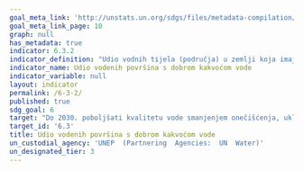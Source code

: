 ```yaml
---
goal_meta_link: 'http://unstats.un.org/sdgs/files/metadata-compilation/Metadata-Goal-6.pdf'
goal_meta_link_page: 10
graph: null
has_metadata: true
indicator: 6.3.2
indicator_definition: "Udio vodnih tijela (područja) u zemlji koja imaju dobru kvalitetu okolišne vode u odnosu na sve vodne površine u zemlji. Dobro označava kakvoću ambijentalne vode koja ne šteti funkciji ekosustava i ljudskom zdravlju prema osnovnim pokazateljima kakvoće okoliša. Koncept: Procjena kvalitete vode temelji se na osnovnom skupu od pet determinanata koji upozoravaju na značajne poremećaje kakvoće vode prisutne u mnogim dijelovima svijeta: ukupna otopljena krutina (TDS); postotak otopljenog kisika (% DO); otopljeni anorganski dušik (DIN); otopljeni anorganski fosfor (DIP); i Escherichia coli (E. coli). Budući da se nadgledni kapaciteti i pokrivenost mijenjaju među zemljama, predlaže se nadzorna ljestvica. Na prvoj etapi, procjenjuje se kvaliteta vode za broj određenih proizvođača koji ne udovoljavaju nacionalnim smjernicama za kakvoću vode temeljem postojećih mjesta nadzora. Na drugom koraku indeks kvalitete vode koristi se za kombiniranje determinantnih vrijednosti na statistički robusniji način, a pokrivenost nadzora povećana je. Na uzastopnim stepenicama pokrivenost nadzora može se pojačati i komplementarne odrednice koje pokrivaju dodatne aspekte kvalitete ambijentalne vode mogu se uključiti ovisno o nacionalnim kapacitetima i zahtjevima koji omogućuju indikatoru da na sveobuhvatniji način informira o statusu kakvoće okolišne vode na vjerodostojan način."
indicator_name: Udio vodenih površina s dobrom kakvoćom vode
indicator_variable: null
layout: indicator
permalink: /6-3-2/
published: true  
sdg_goal: 6
target: "Do 2030. poboljšati kvalitetu vode smanjenjem onečišćenja, uklanjanjem otpada i smanjivanjem otpuštanja opasnih kemikalija i materijala, prepolovljavanjem udjela netretirane otpadne vode i značajno povećavati recikliranje i sigurnu ponovnu upotrebu na globalnoj razini."
target_id: '6.3'
title: Udio vodenih površina s dobrom kakvoćom vode
un_custodial_agency: 'UNEP  (Partnering  Agencies:  UN  Water)'
un_designated_tier: 3
---
```

